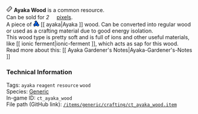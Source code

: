 ![ ](https://raw.githubusercontent.com/Ceterai/Enternia/main/items/generic/crafting/ct_ayaka_wood.png) **Ayaka Wood** is a common resource.  
Can be sold for *2* <img src="https://starbounder.org/mediawiki/images/2/21/Pixel.png" width="12" height="16"/> [pixels](https://starbounder.org/Pixel).  
A piece of ![ ](https://raw.githubusercontent.com/Ceterai/Enternia/main/objects/biome/alterash/ayaka/ct_aya_pile/icon.png) [[ ayaka|Ayaka ]] wood. Can be converted into regular wood or used as a crafting material due to good energy isolation.  
This wood type is pretty soft and is full of ions and other useful materials, like [[ ionic ferment|ionic-ferment ]], which acts as sap for this wood.  
Read more about this: [[ Ayaka Gardener's Notes|Ayaka-Gardener's-Notes ]]

### Technical Information

Tags: `ayaka` `reagent` `resource` `wood`  
Species: [Generic](https://starbounder.org/Perfectly_Generic_Item)  
In-game ID: `ct_ayaka_wood`  
File path (GitHub link): [`/items/generic/crafting/ct_ayaka_wood.item`](https://github.com/Ceterai/Enternia/blob/main/items/generic/crafting/ct_ayaka_wood.item)
